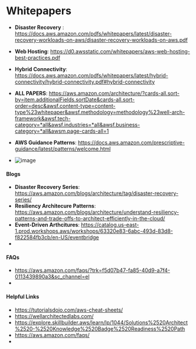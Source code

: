 # Whitepapers

- **Disaster Recovery** : https://docs.aws.amazon.com/pdfs/whitepapers/latest/disaster-recovery-workloads-on-aws/disaster-recovery-workloads-on-aws.pdf
- **Web Hosting**: https://d0.awsstatic.com/whitepapers/aws-web-hosting-best-practices.pdf
- **Hybrid Connectivity**: https://docs.aws.amazon.com/pdfs/whitepapers/latest/hybrid-connectivity/hybrid-connectivity.pdf#hybrid-connectivity
- **ALL PAPERS**: https://aws.amazon.com/architecture/?cards-all.sort-by=item.additionalFields.sortDate&cards-all.sort-order=desc&awsf.content-type=content-type%23whitepaper&awsf.methodology=methodology%23well-arch-framework&awsf.tech-category=*all&awsf.industries=*all&awsf.business-category=*all&awsm.page-cards-all=1
- **AWS Guidance Patterns**: https://docs.aws.amazon.com/prescriptive-guidance/latest/patterns/welcome.html 

- ![image](https://github.com/cskarthik22/Notes/assets/38231831/d0e394ab-cc4b-4aac-bd8b-318ab763e132)

#### Blogs
- **Disaster Recovery Series**: https://aws.amazon.com/blogs/architecture/tag/disaster-recovery-series/
- **Resiliency Architecure Patterns**: https://aws.amazon.com/blogs/architecture/understand-resiliency-patterns-and-trade-offs-to-architect-efficiently-in-the-cloud/
- **Event-Driven Arthcitures**: https://catalog.us-east-1.prod.workshops.aws/workshops/63320e83-6abc-493d-83d8-f822584fb3cb/en-US/eventbridge
- 

#### FAQs
- https://aws.amazon.com/faqs/?trk=f5d07b47-fa85-40d9-a7f4-0113439890a3&sc_channel=el
- 
#### Helpful Links
- https://tutorialsdojo.com/aws-cheat-sheets/
- https://wellarchitectedlabs.com/
- https://explore.skillbuilder.aws/learn/lp/1044/Solutions%2520Architect%2520-%2520Knowledge%2520Badge%2520Readiness%2520Path
- https://aws.amazon.com/faqs/
- 
